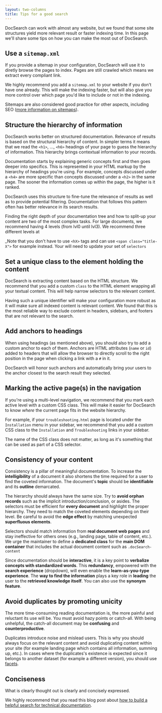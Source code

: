 ```yaml
---
layout: two-columns
title: Tips for a good search
---
```


DocSearch can work with almost any website, but we found that some site
structures yield more relevant result or faster indexing time. In this page
we'll share some tips on how you can make the most out of DocSearch.

## Use a `sitemap.xml`

If you provide a sitemap in your configuration, DocSearch will use it to diretly
browse the pages to index. Pages are still crawled which means we extract every
compliant link.

We highly recommend you add a `sitemap.xml` to your website if you don't have
one already. This will make the indexing faster, but will also give you more
control over which page you'd like to include or not in the indexing.

Sitemaps are also considered good practice for other aspects, including SEO
([more information on sitemaps][1]).

## Structure the hierarchy of information

DocSearch works better on structured documentation. Relevance of results is
based on the structural hierarchy of content. In simpler terms it means that we
read the `<h1>`, ..., `<h6>` headings of your page to guess the hierarchy of
information. This hierarchy brings contextual information to your records.

Documentation starts by explaining generic concepts first and then goes deeper
into specifics. This is represented in your HTML markup by the hierarchy of
headings you're using. For example, concepts discussed under a `<h4>` are more
specific than concepts discussed under a `<h2>` in the same page. The sooner the
information comes up within the page, the higher is it ranked.

DocSearch uses this structure to fine-tune the relevance of results as well as
to provide potential filtering. Documentation that follows this pattern often
has better relevance in its search results.

Finding the right depth of your documentation tree and how to split-up your
content are two of the most complex tasks. For large documents, we recommend
having 4 levels (from lvl0 until lvl3). We recommend three different levels at

\_Note that you don't have to use `<hX>` tags and can use
`<span class="title-X">` for example instead. Your will need to update your set
of `selectors`

## Set a unique class to the element holding the content

DocSearch is extracting content based on the HTML structure. We recommend that
you add a custom `class` to the HTML element wrapping all your textual content.
This will help narrow selectors to the relevant content.

Having such a unique identifier will make your configuration more robust as it
will make sure all indexed content is relevant content. We found that this is
the most reliable way to exclude content in headers, sidebars, and footers that
are not relevant to the search.

## Add anchors to headings

When using headings (as mentioned above), you should also try to add a custom
anchor to each of them. Anchors are HTML attributes (`name` or `id`) added to
headers that will allow the browser to directly scroll to the right position in
the page when clicking a link with a `#` in it.

DocSearch will honor such anchors and automatically bring your users to the
anchor closest to the search result they selected.

## Marking the active page(s) in the navigation

If you're using a multi-level navigation, we recommend that you mark each active
level with a custom CSS class. This will make it easier for DocSearch to know
_where_ the current page fits in the website hierarchy.

For example, if your `troubleshooting.html` page is located under the
`Installation` menu in your sidebar, we recommend that you add a custom CSS
class to the `Installation` and `Troubleshooting` links in your sidebar.

The name of the CSS class does not matter, as long as it's something that can be
used as part of a CSS selector.

## Consistency of your content

Consistency is a pillar of meaningful documentation. To increase the
**intelligibility** of a document it also shortens the time required for a user
to find the coveted information. The document's **topic** should be
**identifiable** and its **outline** demarcated.

The hierarchy should always have the same size. Try to **avoid orphan records**
such as the implicit introduction/conclusion, or asides. The selectors must be
efficient for **every document** and highlight the proper hierarchy. They need
to match the coveted elements depending on their level. Be careful to avoid the
**edge effect** by matching unexpected **superfluous elements**.

Selectors should match information from **real document web pages** and stay
ineffective for others ones (e.g., landing page, table of content, etc.). We
urge the maintainer to define a **dedicated class** for the **main DOM
container** that includes the actual document content such as
`.docSearch-content`

Since documentation should be **interactive**, it is a key point to **verbalize
concepts with standardized words**. This **redundancy**, empowered with the
**search experience** (dropdown), will even enable the **learn-as-you-type
experience**. The **way to find the information** plays a key role in
**leading** the user to the **retrieved knowledge itself**. You can also use the
**synonym feature**.

## Avoid duplicates by promoting unicity

The more time-consuming reading documentation is, the more painful and reluctant
its use will be. You must avoid hazy points or catch-all. With being unhelpful,
the catch-all document may be **confusing** and **counterproductive**.

Duplicates introduce noise and mislead users. This is why you should always
focus on the relevant content and avoid duplicating content within your site
(for example landing page which contains all information, summing up, etc.). In
cases where the duplicates's existence is expected since it belongs to another
dataset (for example a different version), you should use [facets][3].

## Conciseness

What is clearly thought out is clearly and concisely expressed.

We highly recommend that you read this blog post about [how to build a helpful
search for technical documentation][2].

[1]: https://www.sitemaps.org/index.html
[2]:
  https://blog.algolia.com/how-to-build-a-helpful-search-for-technical-documentation-the-laravel-example/
[3]: https://www.algolia.com/doc/guides/searching/faceting/
